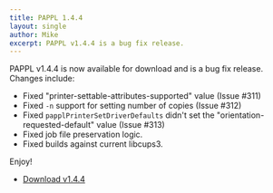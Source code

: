 ```yaml
---
title: PAPPL 1.4.4
layout: single
author: Mike
excerpt: PAPPL v1.4.4 is a bug fix release.
---
```


PAPPL v1.4.4 is now available for download and is a bug fix release.  Changes include:

- Fixed "printer-settable-attributes-supported" value (Issue #311)
- Fixed `-n` support for setting number of copies (Issue #312)
- Fixed `papplPrinterSetDriverDefaults` didn't set the
  "orientation-requested-default" value (Issue #313)
- Fixed job file preservation logic.
- Fixed builds against current libcups3.

Enjoy!

* <a href="https://github.com/michaelrsweet/pappl/releases/tag/v1.4.4" itemprop="sameAs" rel="nofollow noopener noreferrer"><i class="fas fa-fw fa-download" aria-hidden="true"></i>Download v1.4.4</a>

